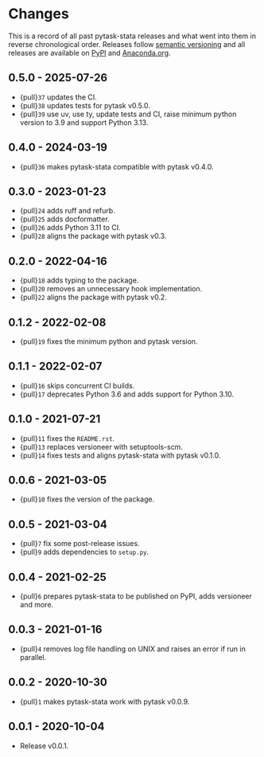 # Changes

This is a record of all past pytask-stata releases and what went into them in reverse
chronological order. Releases follow [semantic versioning](https://semver.org/) and all
releases are available on [PyPI](https://pypi.org/project/pytask-stata) and
[Anaconda.org](https://anaconda.org/conda-forge/pytask-stata).

## 0.5.0 - 2025-07-26

- {pull}`37` updates the CI.
- {pull}`38` updates tests for pytask v0.5.0.
- {pull}`39` use uv, use ty, update tests and CI, raise minimum python version to 3.9 and support Python 3.13.

## 0.4.0 - 2024-03-19

- {pull}`36` makes pytask-stata compatible with pytask v0.4.0.

## 0.3.0 - 2023-01-23

- {pull}`24` adds ruff and refurb.
- {pull}`25` adds docformatter.
- {pull}`26` adds Python 3.11 to CI.
- {pull}`28` aligns the package with pytask v0.3.

## 0.2.0 - 2022-04-16

- {pull}`18` adds typing to the package.
- {pull}`20` removes an unnecessary hook implementation.
- {pull}`22` aligns the package with pytask v0.2.

## 0.1.2 - 2022-02-08

- {pull}`19` fixes the minimum python and pytask version.

## 0.1.1 - 2022-02-07

- {pull}`16` skips concurrent CI builds.
- {pull}`17` deprecates Python 3.6 and adds support for Python 3.10.

## 0.1.0 - 2021-07-21

- {pull}`11` fixes the `README.rst`.
- {pull}`13` replaces versioneer with setuptools-scm.
- {pull}`14` fixes tests and aligns pytask-stata with pytask v0.1.0.

## 0.0.6 - 2021-03-05

- {pull}`10` fixes the version of the package.

## 0.0.5 - 2021-03-04

- {pull}`7` fix some post-release issues.
- {pull}`9` adds dependencies to `setup.py`.

## 0.0.4 - 2021-02-25

- {pull}`6` prepares pytask-stata to be published on PyPI, adds versioneer and more.

## 0.0.3 - 2021-01-16

- {pull}`4` removes log file handling on UNIX and raises an error if run in parallel.

## 0.0.2 - 2020-10-30

- {pull}`1` makes pytask-stata work with pytask v0.0.9.

## 0.0.1 - 2020-10-04

- Release v0.0.1.
